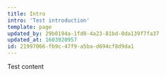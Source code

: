 ```yaml
---
title: Intro
intro: 'Test introduction'
template: page
updated_by: 29b0194a-1fd0-4a23-81bd-0da139f7fa37
updated_at: 1603920957
id: 21997066-fb9c-47f9-a5ba-d694cf8d9da1
---
```

Test content
